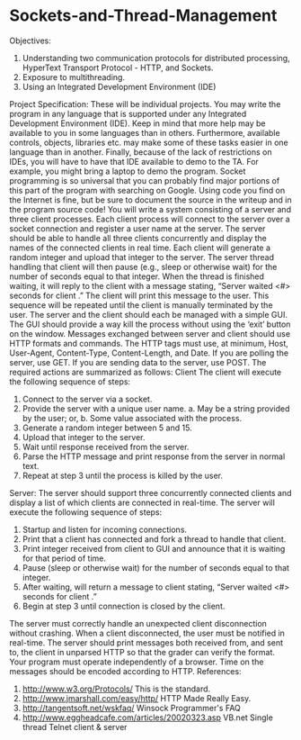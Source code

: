 # Sockets-and-Thread-Management

Objectives:
1. Understanding two communication protocols for distributed processing,
HyperText Transport Protocol - HTTP, and Sockets.
2. Exposure to multithreading.
3. Using an Integrated Development Environment (IDE)

Project Specification:
These will be individual projects. You may write the program in any language that is
supported under any Integrated Development Environment (IDE). Keep in mind that
more help may be available to you in some languages than in others. Furthermore,
available controls, objects, libraries etc. may make some of these tasks easier in one
language than in another. Finally, because of the lack of restrictions on IDEs, you will
have to have that IDE available to demo to the TA. For example, you might bring a
laptop to demo the program. Socket programming is so universal that you can probably
find major portions of this part of the program with searching on Google. Using code you
find on the Internet is fine, but be sure to document the source in the writeup and in the
program source code!
You will write a system consisting of a server and three client processes. Each client
process will connect to the server over a socket connection and register a user name at
the server. The server should be able to handle all three clients concurrently and display
the names of the connected clients in real time.
Each client will generate a random integer and upload that integer to the server. The
server thread handling that client will then pause (e.g., sleep or otherwise wait) for the
number of seconds equal to that integer. When the thread is finished waiting, it will reply
to the client with a message stating, “Server waited <#> seconds for client
<name>.” The client will print this message to the user. This sequence will be repeated
until the client is manually terminated by the user.
The server and the client should each be managed with a simple GUI. The GUI should
provide a way kill the process without using the ‘exit’ button on the window. Messages
exchanged between server and client should use HTTP formats and commands.
The HTTP tags must use, at minimum, Host, User-Agent, Content-Type,
Content-Length, and Date. If you are polling the server, use GET. If you are sending
data to the server, use POST.
The required actions are summarized as follows:
Client
The client will execute the following sequence of steps:
1. Connect to the server via a socket.
2. Provide the server with a unique user name.
a. May be a string provided by the user; or,
b. Some value associated with the process.
3. Generate a random integer between 5 and 15.
4. Upload that integer to the server.
5. Wait until response received from the server.
6. Parse the HTTP message and print response from the server in normal text.
7. Repeat at step 3 until the process is killed by the user.

Server:
The server should support three concurrently connected clients and display a list of
which clients are connected in real-time. The server will execute the following sequence
of steps:
1. Startup and listen for incoming connections.
2. Print that a client has connected and fork a thread to handle that client.
3. Print integer received from client to GUI and announce that it is waiting for that
period of time.
4. Pause (sleep or otherwise wait) for the number of seconds equal to that integer.
5. After waiting, will return a message to client stating, “Server waited <#>
seconds for client <name>.”
6. Begin at step 3 until connection is closed by the client.
  
The server must correctly handle an unexpected client disconnection without crashing.
When a client disconnected, the user must be notified in real-time. The server should
print messages both received from, and sent to, the client in unparsed HTTP so that the
grader can verify the format.
Your program must operate independently of a browser. Time on the messages
should be encoded according to HTTP.
References:
1. http://www.w3.org/Protocols/ This is the standard.
2. http://www.jmarshall.com/easy/http/ HTTP Made Really Easy.
3. http://tangentsoft.net/wskfaq/ Winsock Programmer's FAQ
4. http://www.eggheadcafe.com/articles/20020323.asp VB.net Single thread Telnet
client & server
  
  
